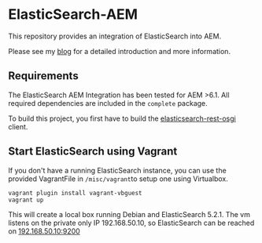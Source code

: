 # ElasticSearch-AEM

This repository provides an integration of ElasticSearch into AEM.

Please see my [blog](https://www.dev-eth0.de/blog/2017/01/18/elasticsearch-aem.html) for a detailed introduction and more information.

## Requirements

The ElasticSearch AEM Integration has been tested for AEM >6.1. All required dependencies are included in the `complete` package.

To build this project, you first have to build the [elasticsearch-rest-osgi](https://github.com/deveth0/elasticsearch-rest-osgi) client.


## Start ElasticSearch using Vagrant

If you don't have a running ElasticSearch instance, you can use the provided VagrantFile in `/misc/vagrant`to setup one using Virtualbox.

````
vagrant plugin install vagrant-vbguest
vagrant up
````

This will create a local box running Debian and ElasticSearch 5.2.1. The vm listens on the private only IP 192.168.50.10, so ElasticSearch can be reached on [192.168.50.10:9200](http://192.168.50.10:9200)

